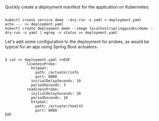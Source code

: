 Quickly create a deployment manifest for the application on Kubernetes:

<pre><code class="execute">
kubectl create service demo --dry-run -o yaml > deployment.yaml
echo --- >> deployment.yaml
kubectl create deployment demo --image localhost/springguides/demo --dry-run -o yaml | egrep -v status >> deployment.yaml
</code></pre>

Let's add some configuration to the deployment for probes, as would be typical for an app using Spring Boot actuators:

<pre><code class="execute">
$ cat >> deployment.yaml >>EOF
          livenessProbe:
            httpGet:
              path: /actuator/info
              port: 8080
            initialDelaySeconds: 10
            periodSeconds: 3
          readinessProbe:
            initialDelaySeconds: 20
            periodSeconds: 10
            httpGet:
              path: /actuator/health
              port: 8080
EOF
</code></pre>